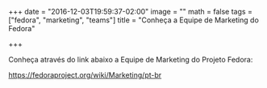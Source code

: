 +++
date = "2016-12-03T19:59:37-02:00"
image = ""
math = false
tags = ["fedora", "marketing", "teams"]
title = "Conheça a Equipe de Marketing do Fedora"

+++

Conheça através do link abaixo a Equipe de Marketing do Projeto Fedora:

https://fedoraproject.org/wiki/Marketing/pt-br
